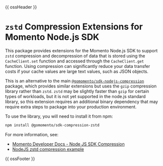{{ ossHeader }}

# `zstd` Compression Extensions for Momento Node.js SDK

This package provides extensions for the Momento Node.js SDK to support `zstd` compression and decompression of data that
is stored using the `CacheClient.set` function and accessed through the `CacheClient.get` function. Using compression
can significantly reduce your data transfer costs if your cache values are large text values, such as JSON objects.

This is an alternative to the main [`@gomomento/sdk-nodejs-compression`](https://github.com/momentohq/client-sdk-javascript/tree/main/packages/client-sdk-nodejs-compression) package, which provides similar extensions but uses the `gzip` compression library rather than `zstd`.  `zstd` may be slightly faster than `gzip` for certain types of workloads, but it is not yet supported in the node.js standard library, so this extension requires an additional binary dependency that may require extra steps to package into your production environment.

To use the library, you will need to install it from npm:

```bash
npm install @gomomento/sdk-compression-zstd
```

For more information, see:

* [Momento Developer Docs - Node JS SDK Compression](https://docs.momentohq.com/sdks/nodejs/compression.html)
* [NodeJS zstd compression example](https://github.com/momentohq/client-sdk-javascript/tree/main/examples/nodejs/compression-zstd)

{{ ossFooter }}
